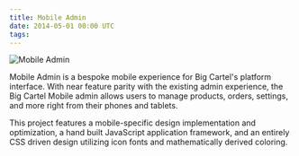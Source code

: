 ```yaml
---
title: Mobile Admin
date: 2014-05-01 00:00 UTC
tags:
---
```


![Mobile Admin](portfolio/mobileadmin.png)

Mobile Admin is a bespoke mobile experience for Big Cartel's platform interface. With near feature parity with the existing admin experience, the Big Cartel Mobile admin allows users to manage products, orders, settings, and more right from their phones and tablets.

This project features a mobile-specific design implementation and optimization, a hand built JavaScript application framework, and an entirely CSS driven design utilizing icon fonts and mathematically derived coloring.
